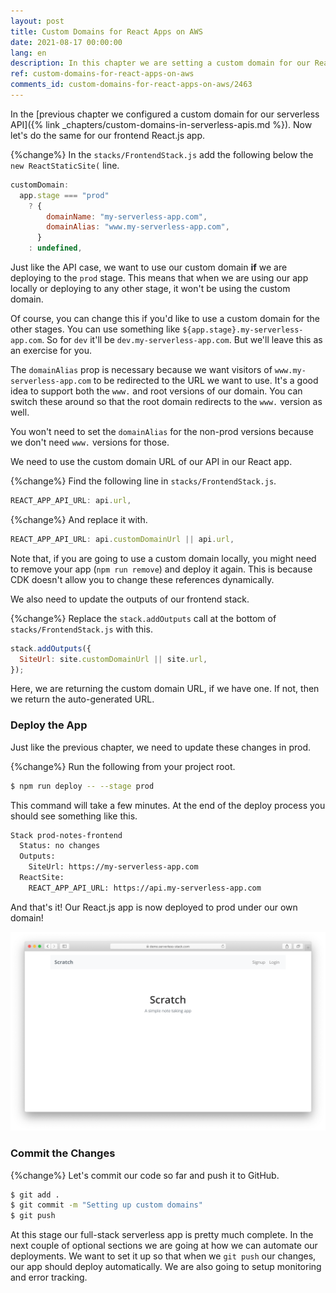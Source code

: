```yaml
---
layout: post
title: Custom Domains for React Apps on AWS
date: 2021-08-17 00:00:00
lang: en
description: In this chapter we are setting a custom domain for our React.js app on AWS. We are using the SST ReactStaticSite construct to configure the custom domain.
ref: custom-domains-for-react-apps-on-aws
comments_id: custom-domains-for-react-apps-on-aws/2463
---
```


In the [previous chapter we configured a custom domain for our serverless API]({% link _chapters/custom-domains-in-serverless-apis.md %}). Now let's do the same for our frontend React.js app.

{%change%} In the `stacks/FrontendStack.js` add the following below the `new ReactStaticSite(` line.

```js
customDomain:
  app.stage === "prod"
    ? {
        domainName: "my-serverless-app.com",
        domainAlias: "www.my-serverless-app.com",
      }
    : undefined,
```

Just like the API case, we want to use our custom domain **if** we are deploying to the `prod` stage. This means that when we are using our app locally or deploying to any other stage, it won't be using the custom domain.

Of course, you can change this if you'd like to use a custom domain for the other stages. You can use something like `${app.stage}.my-serverless-app.com`. So for `dev` it'll be `dev.my-serverless-app.com`. But we'll leave this as an exercise for you.

The `domainAlias` prop is necessary because we want visitors of `www.my-serverless-app.com` to be redirected to the URL we want to use. It's a good idea to support both the `www.` and root versions of our domain. You can switch these around so that the root domain redirects to the `www.` version as well.

You won't need to set the `domainAlias` for the non-prod versions because we don't need `www.` versions for those.

We need to use the custom domain URL of our API in our React app.

{%change%} Find the following line in `stacks/FrontendStack.js`.

```js
REACT_APP_API_URL: api.url,
```

{%change%} And replace it with.

```js
REACT_APP_API_URL: api.customDomainUrl || api.url,
```

Note that, if you are going to use a custom domain locally, you might need to remove your app (`npm run remove`) and deploy it again. This is because CDK doesn't allow you to change these references dynamically.

We also need to update the outputs of our frontend stack.

{%change%} Replace the `stack.addOutputs` call at the bottom of `stacks/FrontendStack.js` with this.

```js
stack.addOutputs({
  SiteUrl: site.customDomainUrl || site.url,
});
```

Here, we are returning the custom domain URL, if we have one. If not, then we return the auto-generated URL.

### Deploy the App

Just like the previous chapter, we need to update these changes in prod.

{%change%} Run the following from your project root.

```bash
$ npm run deploy -- --stage prod
```

This command will take a few minutes. At the end of the deploy process you should see something like this.

```bash
Stack prod-notes-frontend
  Status: no changes
  Outputs:
    SiteUrl: https://my-serverless-app.com
  ReactSite:
    REACT_APP_API_URL: https://api.my-serverless-app.com
```

And that's it! Our React.js app is now deployed to prod under our own domain!

![React app hosted on custom domain](/assets/part2/react-app-hosted-on-custom-domain.png)

### Commit the Changes

{%change%} Let's commit our code so far and push it to GitHub.

```bash
$ git add .
$ git commit -m "Setting up custom domains"
$ git push
```

At this stage our full-stack serverless app is pretty much complete. In the next couple of optional sections we are going at how we can automate our deployments. We want to set it up so that when we `git push` our changes, our app should deploy automatically. We are also going to setup monitoring and error tracking.
